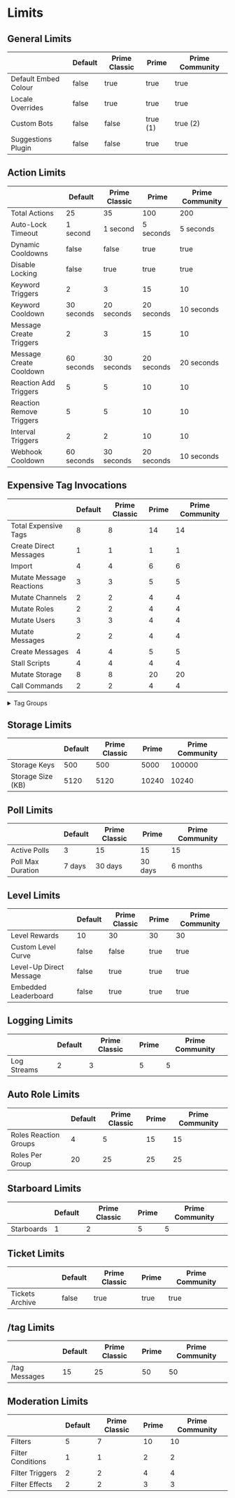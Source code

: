 # Limits

## General Limits

|                       | Default                | Prime Classic          | Prime                  | Prime Community        |
|------------------------------|------------------------|------------------------|------------------------|------------------------|
| Default Embed Colour         | false                  | true                   | true                   | true                   |
| Locale Overrides             | false                  | true                   | true                   | true                   |
| Custom Bots                  | false                  | false                  | true (1)               | true (2)               |
| Suggestions Plugin           | false                  | false                  | true                   | true                   |


## Action Limits

|                       | Default                | Prime Classic          | Prime                  | Prime Community        |
|------------------------------|------------------------|------------------------|------------------------|------------------------|
| Total Actions                | 25                     | 35                     | 100                    | 200                    |
| Auto-Lock Timeout            | 1 second               | 1 second               | 5 seconds              | 5 seconds              |
| Dynamic Cooldowns            | false                  | false                  | true                   | true                   |
| Disable Locking              | false                  | true                   | true                   | true                   |
| Keyword Triggers             | 2                      | 3                      | 15                     | 10                     |
| Keyword Cooldown             | 30 seconds             | 20 seconds             | 20 seconds             | 10 seconds             |
| Message Create Triggers      | 2                      | 3                      | 15                     | 10                     |
| Message Create Cooldown      | 60 seconds             | 30 seconds             | 20 seconds             | 20 seconds             |
| Reaction Add Triggers        | 5                      | 5                      | 10                     | 10                     |
| Reaction Remove Triggers     | 5                      | 5                      | 10                     | 10                     |
| Interval Triggers            | 2                      | 2                      | 10                     | 10                     |
| Webhook Cooldown             | 60 seconds             | 30 seconds             | 20 seconds             | 10 seconds             |

## Expensive Tag Invocations

|                       | Default                | Prime Classic          | Prime                  | Prime Community        |
|------------------------------|------------------------|------------------------|------------------------|------------------------|
| Total Expensive Tags         | 8                      | 8                      | 14                     | 14                     |
| Create Direct Messages       | 1                      | 1                      | 1                      | 1                      |
| Import                       | 4                      | 4                      | 6                      | 6                      |
| Mutate Message Reactions     | 3                      | 3                      | 5                      | 5                      |
| Mutate Channels              | 2                      | 2                      | 4                      | 4                      |
| Mutate Roles                 | 2                      | 2                      | 4                      | 4                      |
| Mutate Users                 | 3                      | 3                      | 4                      | 4                      |
| Mutate Messages              | 2                      | 2                      | 4                      | 4                      |
| Create Messages              | 4                      | 4                      | 5                      | 5                      |
| Stall Scripts                | 4                      | 4                      | 4                      | 4                      |
| Mutate Storage               | 8                      | 8                      | 20                     | 20                     |
| Call Commands                | 2                      | 2                      | 4                      | 4                      |

<details>
  <summary>Tag Groups</summary>
  <p><code>
    Mutate Users: <br />
        'user.addrole', 'user.removerole', 'user.edit' <br />
    Mutate Messages: <br />
        'message.delete', 'message.pin', 'message.unpin', 'message.publish' <br />
    Mutate Message Reactions: <br />
        'message.addreaction', 'message.removereaction', 'message.removereactions' <br />
    Mutate Channels: <br />
        'channel.edit', 'channel.create', 'channel.delete' <br />
    Mutate Roles: <br />
        'role.create', 'role.edit', 'role.delete' <br />
    Stall Scripts: <br />
        'fetch', 'sleep' <br />
    Import: <br />
        'import' <br />
    Mutate Storage: <br />
        'store.set', 'store.get', 'store.delete' <br />
    Create Messages: <br />
        'responder.send' <br />
    Create Direct Messages: <br />
        'responder.dm' <br />
    Misc Expensive: <br />
        'for', 'channel.startThread', 'channel.getPins', 'fetch', 'settings', 'user.setXP', 'user.setLevel',<br />'channel.purge', 'ticket.create', 'ticket.close', 'ticket.prefix' <br />
  </code></p>
</details>


## Storage Limits

|                       | Default                | Prime Classic          | Prime                  | Prime Community        |
|------------------------------|------------------------|------------------------|------------------------|------------------------|
| Storage Keys                 | 500                    | 500                    | 5000                   | 100000                 |
| Storage Size (KB)            | 5120                   | 5120                   | 10240                  | 10240                  |


## Poll Limits

|                       | Default                | Prime Classic          | Prime                  | Prime Community        |
|------------------------------|------------------------|------------------------|------------------------|------------------------|
| Active Polls                 | 3                      | 15                     | 15                     | 15                     |
| Poll Max Duration            | 7 days                 | 30 days                | 30 days                | 6 months               |


## Level Limits

|                       | Default                | Prime Classic          | Prime                  | Prime Community        |
|------------------------------|------------------------|------------------------|------------------------|------------------------|
| Level Rewards                | 10                     | 30                     | 30                     | 30                     |
| Custom Level Curve           | false                  | false                  | true                   | true                   |
| Level-Up Direct Message      | false                  | true                   | true                   | true                   |
| Embedded Leaderboard         | false                  | true                   | true                   | true                   |


## Logging Limits

|                       | Default                | Prime Classic          | Prime                  | Prime Community        |
|------------------------------|------------------------|------------------------|------------------------|------------------------|
| Log Streams                  | 2                      | 3                      | 5                      | 5                      |


## Auto Role Limits

|                       | Default                | Prime Classic          | Prime                  | Prime Community        |
|------------------------------|------------------------|------------------------|------------------------|------------------------|
| Roles Reaction Groups        | 4                      | 5                      | 15                     | 15                     |
| Roles Per Group              | 20                     | 25                     | 25                     | 25                     |


## Starboard Limits

|                       | Default                | Prime Classic          | Prime                  | Prime Community        |
|------------------------------|------------------------|------------------------|------------------------|------------------------|
| Starboards                   | 1                      | 2                      | 5                      | 5                      |


## Ticket Limits

|                       | Default                | Prime Classic          | Prime                  | Prime Community        |
|------------------------------|------------------------|------------------------|------------------------|------------------------|
| Tickets Archive              | false                  | true                   | true                   | true                   |


## /tag Limits

|                       | Default                | Prime Classic          | Prime                  | Prime Community        |
|------------------------------|------------------------|------------------------|------------------------|------------------------|
| /tag Messages                | 15                     | 25                     | 50                     | 50                     |


## Moderation Limits

|                       | Default                | Prime Classic          | Prime                  | Prime Community        |
|------------------------------|------------------------|------------------------|------------------------|------------------------|
| Filters                      | 5                      | 7                      | 10                     | 10                     |
| Filter Conditions            | 1                      | 1                      | 2                      | 2                      |
| Filter Triggers              | 2                      | 2                      | 4                      | 4                      |
| Filter Effects               | 2                      | 2                      | 3                      | 3                      |
